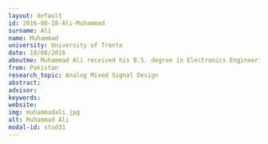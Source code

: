 ```yaml
---
layout: default 
id: 2016-08-18-Ali-Muhammad
surname: Ali
name: Muhammad
university: University of Trento
date: 18/08/2016
aboutme: Muhammad Ali received his B.S. degree in Electronics Engineering from the National University of Sciences & Technology (NUST), Pakistan and his M.S. in Electrical Engineering with specialization in System on Chip (SoC) Design from KTH Sweden. He is currently pursuing his PhD at the University of Trento, Italy in Terahertz imagers. His research interests involve Analog/Mixed Mode Integrated Circuits.
from: Pakistan 
research_topic: Analog Mixed Signal Design 
abstract: 
advisor: 
keywords: 
website: 
img: muhammadali.jpg 
alt: Muhammad Ali
modal-id: stud31
---
```

